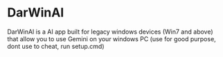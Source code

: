 # DarWinAI
DarWinAI is a AI app built for legacy windows devices (Win7 and above) that allow you to use Gemini on your windows PC (use for good purpose, dont use to cheat, run setup.cmd)
